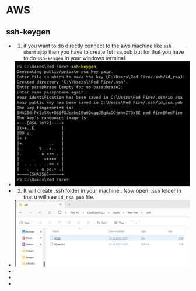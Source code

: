 # AWS     
## ssh-keygen
* 1) if you want to do directly connect to the aws machine like `ssh ubuntu@ip` then you have to create 1st rsa.pub but for that you have to do `ssh-keygen` in your windows terminal.
* ![preview](images/aws1.png)
* 2) It will create .ssh folder in your machine . Now open `.ssh` folder in that u will see `id_rsa.pub` file.
* ![preview](images/aws2.png)
* 
* 
* 